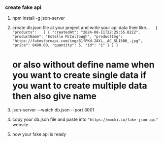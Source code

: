 ###    create fake api

1.  npm install -g json-server
2.  create db.json file at your project and write your api data their
    like...
  `  {
        "products":  
            [
                {
                "createdAt": "2024-08-11T22:25:55.022Z",
                "productName": "Estelle McCullough",
                "productImg": "https://fakestoreapi.com/img/81fPKd-2AYL._AC_SL1500_.jpg",
                "price": 8400.00,
                "quantity": 5,
                "id": "1"
                }
            ]
    }`

    # or also without define name when you want to create single data if you want to create multiple data then also give name

3.  json-server --watch db.json --port 3001
4.  copy your db.json file and paste into `"https://mocki.io/fake-json-api"` website
5.  now your fake api is ready
